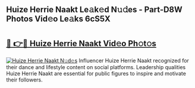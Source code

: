 ## Huize Herrie Naakt Le𝚊k𝚎d N𝚞𝚍es - Part-D8W Photos Vid𝚎o Le𝚊ks 6cS5X

# <h2><a href="http://fb6070h.evod.top/?m=Huize+Herrie+Naakt">🔗 👉🔴 Huize Herrie Naakt Vid𝚎o Ph𝚘t𝚘s</a></h2>

[![Huize Herrie Naakt N𝚞d𝚎s](https://i.imgur.com/8V9OHl7.gif)](http://fb6070h.evod.top/?m=Huize+Herrie+Naakt)
Influencer Huize Herrie Naakt recognized for their dance and lifestyle content on social platforms. Leadership qualities Huize Herrie Naakt are essential for public figures to inspire and motivate their followers. 
